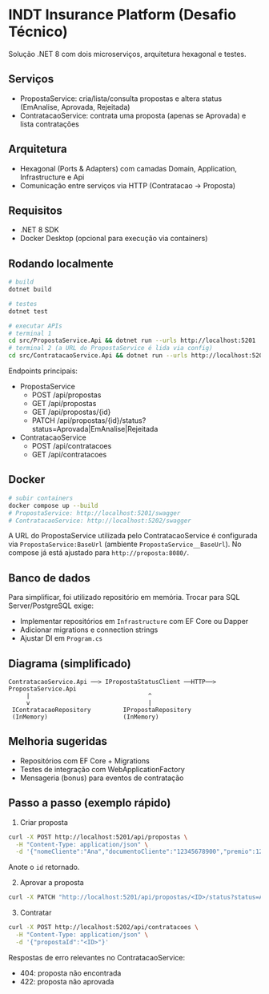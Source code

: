 # INDT Insurance Platform (Desafio Técnico)

Solução .NET 8 com dois microserviços, arquitetura hexagonal e testes.

## Serviços
- PropostaService: cria/lista/consulta propostas e altera status (EmAnalise, Aprovada, Rejeitada)
- ContratacaoService: contrata uma proposta (apenas se Aprovada) e lista contratações

## Arquitetura
- Hexagonal (Ports & Adapters) com camadas Domain, Application, Infrastructure e Api
- Comunicação entre serviços via HTTP (Contratacao → Proposta)

## Requisitos
- .NET 8 SDK
- Docker Desktop (opcional para execução via containers)

## Rodando localmente
```bash
# build
dotnet build

# testes
dotnet test

# executar APIs
# terminal 1
cd src/PropostaService.Api && dotnet run --urls http://localhost:5201
# terminal 2 (a URL do PropostaService é lida via config)
cd src/ContratacaoService.Api && dotnet run --urls http://localhost:5202 --environment Development
```

Endpoints principais:
- PropostaService
  - POST /api/propostas
  - GET  /api/propostas
  - GET  /api/propostas/{id}
  - PATCH /api/propostas/{id}/status?status=Aprovada|EmAnalise|Rejeitada
- ContratacaoService
  - POST /api/contratacoes
  - GET  /api/contratacoes

## Docker
```bash
# subir containers
docker compose up --build
# PropostaService: http://localhost:5201/swagger
# ContratacaoService: http://localhost:5202/swagger
```

A URL do PropostaService utilizada pelo ContratacaoService é configurada via `PropostaService:BaseUrl` (ambiente `PropostaService__BaseUrl`). No compose já está ajustado para `http://proposta:8080/`.

## Banco de dados
Para simplificar, foi utilizado repositório em memória. Trocar para SQL Server/PostgreSQL exige:
- Implementar repositórios em `Infrastructure` com EF Core ou Dapper
- Adicionar migrations e connection strings
- Ajustar DI em `Program.cs`

## Diagrama (simplificado)
```
ContratacaoService.Api ──> IPropostaStatusClient ──HTTP──> PropostaService.Api
     |                                 ^
     v                                 |
 IContratacaoRepository         IPropostaRepository
 (InMemory)                     (InMemory)
```

## Melhoria sugeridas
- Repositórios com EF Core + Migrations
- Testes de integração com WebApplicationFactory
- Mensageria (bonus) para eventos de contratação

## Passo a passo (exemplo rápido)
1. Criar proposta
```bash
curl -X POST http://localhost:5201/api/propostas \
  -H "Content-Type: application/json" \
  -d '{"nomeCliente":"Ana","documentoCliente":"12345678900","premio":120.5}'
```
Anote o `id` retornado.

2. Aprovar a proposta
```bash
curl -X PATCH "http://localhost:5201/api/propostas/<ID>/status?status=Aprovada"
```

3. Contratar
```bash
curl -X POST http://localhost:5202/api/contratacoes \
  -H "Content-Type: application/json" \
  -d '{"propostaId":"<ID>"}'
```
Respostas de erro relevantes no ContratacaoService:
- 404: proposta não encontrada
- 422: proposta não aprovada
